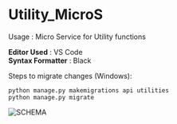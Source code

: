 # Utility_MicroS
Usage : Micro Service for Utility functions


**Editor Used**         : VS Code\
**Syntax Formatter**    : Black


Steps to migrate changes (Windows):
```
python manage.py makemigrations api utilities
python manage.py migrate
```

![SCHEMA](http://url/to/img.png)
